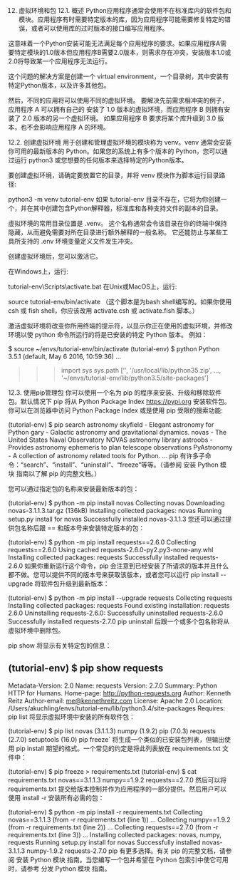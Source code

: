 12. 虚拟环境和包
12.1. 概述
Python应用程序通常会使用不在标准库内的软件包和模块。应用程序有时需要特定版本的库，因为应用程序可能需要修复特定的错误，或者可以使用库的过时版本的接口编写应用程序。

这意味着一个Python安装可能无法满足每个应用程序的要求。如果应用程序A需要特定模块的1.0版本但应用程序B需要2.0版本，则需求存在冲突，安装版本1.0或2.0将导致某一个应用程序无法运行。

这个问题的解决方案是创建一个 virtual environment，一个目录树，其中安装有特定Python版本，以及许多其他包。

然后，不同的应用将可以使用不同的虚拟环境。 要解决先前需求相冲突的例子，应用程序 A 可以拥有自己的 安装了 1.0 版本的虚拟环境，而应用程序 B 则拥有安装了 2.0 版本的另一个虚拟环境。 如果应用程序 B 要求将某个库升级到 3.0 版本，也不会影响应用程序 A 的环境。

12.2. 创建虚拟环境
用于创建和管理虚拟环境的模块称为 venv。venv 通常会安装你可用的最新版本的 Python。如果您的系统上有多个版本的 Python，您可以通过运行 python3 或您想要的任何版本来选择特定的Python版本。

要创建虚拟环境，请确定要放置它的目录，并将 venv 模块作为脚本运行目录路径:

python3 -m venv tutorial-env
如果 tutorial-env 目录不存在，它将为你创建一个，并在其中创建包含Python解释器，标准库和各种支持文件的副本的目录。

虚拟环境的常用目录位置是 .venv。 这个名称通常会令该目录在你的终端中保持隐藏，从而避免需要对所在目录进行额外解释的一般名称。 它还能防止与某些工具所支持的 .env 环境变量定义文件发生冲突。

创建虚拟环境后，您可以激活它。

在Windows上，运行:

tutorial-env\Scripts\activate.bat
在Unix或MacOS上，运行:

source tutorial-env/bin/activate
（这个脚本是为bash shell编写的。如果你使用 csh 或 fish shell，你应该改用 activate.csh 或 activate.fish 脚本。）

激活虚拟环境将改变你所用终端的提示符，以显示你正在使用的虚拟环境，并修改环境以使 python 命令所运行的将是已安装的特定 Python 版本。 例如：

$ source ~/envs/tutorial-env/bin/activate
(tutorial-env) $ python
Python 3.5.1 (default, May  6 2016, 10:59:36)
  ...
>>> import sys
>>> sys.path
['', '/usr/local/lib/python35.zip', ...,
'~/envs/tutorial-env/lib/python3.5/site-packages']
>>>
12.3. 使用pip管理包
你可以使用一个名为 pip 的程序来安装、升级和移除软件包。默认情况下 pip 将从 Python Package Index <https://pypi.org> 安装软件包。你可以在浏览器中访问 Python Package Index 或是使用 pip 受限的搜索功能:

(tutorial-env) $ pip search astronomy
skyfield               - Elegant astronomy for Python
gary                   - Galactic astronomy and gravitational dynamics.
novas                  - The United States Naval Observatory NOVAS astronomy library
astroobs               - Provides astronomy ephemeris to plan telescope observations
PyAstronomy            - A collection of astronomy related tools for Python.
...
pip 有许多子命令：“search”、“install”、“uninstall”、“freeze”等等。（请参阅 安装 Python 模块 指南以了解 pip 的完整文档。）

您可以通过指定包的名称来安装最新版本的包：

(tutorial-env) $ python -m pip install novas
Collecting novas
  Downloading novas-3.1.1.3.tar.gz (136kB)
Installing collected packages: novas
  Running setup.py install for novas
Successfully installed novas-3.1.1.3
您还可以通过提供包名称后跟 == 和版本号来安装特定版本的包：

(tutorial-env) $ python -m pip install requests==2.6.0
Collecting requests==2.6.0
  Using cached requests-2.6.0-py2.py3-none-any.whl
Installing collected packages: requests
Successfully installed requests-2.6.0
如果你重新运行这个命令，pip 会注意到已经安装了所请求的版本并且什么都不做。您可以提供不同的版本号来获取该版本，或者您可以运行 pip install --upgrade 将软件包升级到最新版本：

(tutorial-env) $ python -m pip install --upgrade requests
Collecting requests
Installing collected packages: requests
  Found existing installation: requests 2.6.0
    Uninstalling requests-2.6.0:
      Successfully uninstalled requests-2.6.0
Successfully installed requests-2.7.0
pip uninstall 后跟一个或多个包名称将从虚拟环境中删除包。

pip show 将显示有关特定包的信息：

(tutorial-env) $ pip show requests
---
Metadata-Version: 2.0
Name: requests
Version: 2.7.0
Summary: Python HTTP for Humans.
Home-page: http://python-requests.org
Author: Kenneth Reitz
Author-email: me@kennethreitz.com
License: Apache 2.0
Location: /Users/akuchling/envs/tutorial-env/lib/python3.4/site-packages
Requires:
pip list 将显示虚拟环境中安装的所有软件包：

(tutorial-env) $ pip list
novas (3.1.1.3)
numpy (1.9.2)
pip (7.0.3)
requests (2.7.0)
setuptools (16.0)
pip freeze` 将生成一个类似的已安装包列表，但输出使用 pip install 期望的格式。一个常见的约定是将此列表放在 requirements.txt 文件中：

(tutorial-env) $ pip freeze > requirements.txt
(tutorial-env) $ cat requirements.txt
novas==3.1.1.3
numpy==1.9.2
requests==2.7.0
然后可以将 requirements.txt 提交给版本控制并作为应用程序的一部分提供。然后用户可以使用 install -r 安装所有必需的包：

(tutorial-env) $ python -m pip install -r requirements.txt
Collecting novas==3.1.1.3 (from -r requirements.txt (line 1))
  ...
Collecting numpy==1.9.2 (from -r requirements.txt (line 2))
  ...
Collecting requests==2.7.0 (from -r requirements.txt (line 3))
  ...
Installing collected packages: novas, numpy, requests
  Running setup.py install for novas
Successfully installed novas-3.1.1.3 numpy-1.9.2 requests-2.7.0
pip 有更多选择。有关 pip 的完整文档，请参阅 安装 Python 模块 指南。当您编写一个包并希望在 Python 包索引中使它可用时，请参考 分发 Python 模块 指南。